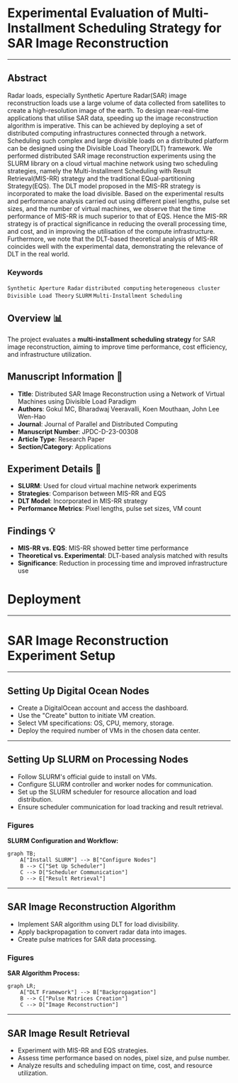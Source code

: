 # Experimental Evaluation of Multi-Installment Scheduling Strategy for SAR Image Reconstruction

---
## Abstract 
Radar loads, especially Synthetic Aperture Radar(SAR) image reconstruction loads use a large volume of data collected from satellites to create a high-resolution image of the earth. To design near-real-time applications that utilise SAR data, speeding up the image reconstruction algorithm is imperative. This can be achieved by deploying a set of distributed computing infrastructures connected through a network. Scheduling such complex and large divisible loads on a distributed platform can be designed using the Divisible Load Theory(DLT) framework. We performed distributed SAR image reconstruction experiments using the SLURM library on a cloud virtual machine network using two scheduling strategies, namely the Multi-Installment Scheduling with Result Retrieval(MIS-RR) strategy and the traditional EQual-partitioning Strategy(EQS). The DLT model proposed in the MIS-RR strategy is incorporated to make the load divisible. Based on the experimental results and performance analysis carried out using different pixel lengths, pulse set sizes, and the number of virtual machines, we observe that the time performance of MIS-RR is much superior to that of EQS. Hence the MIS-RR strategy is of practical significance in reducing the overall processing time, and cost, and in improving the utilisation of the compute infrastructure. Furthermore, we note that the DLT-based theoretical analysis of MIS-RR coincides well with the experimental data, demonstrating the relevance of DLT in the real world.

### Keywords
`Synthetic Aperture Radar` `distributed computing` `heterogeneous cluster` `Divisible Load Theory` `SLURM` `Multi-Installment Scheduling`

## Overview 📊
The project evaluates a **multi-installment scheduling strategy** for SAR image reconstruction, aiming to improve time performance, cost efficiency, and infrastructure utilization.

## Manuscript Information 📝
- **Title**: Distributed SAR Image Reconstruction using a Network of Virtual Machines using Divisible Load Paradigm
- **Authors**: Gokul MC, Bharadwaj Veeravalli, Koen Mouthaan, John Lee Wen-Hao
- **Journal**: Journal of Parallel and Distributed Computing
- **Manuscript Number**: JPDC-D-23-00308
- **Article Type**: Research Paper
- **Section/Category**: Applications

## Experiment Details 🔬
- **SLURM**: Used for cloud virtual machine network experiments
- **Strategies**: Comparison between MIS-RR and EQS
- **DLT Model**: Incorporated in MIS-RR strategy
- **Performance Metrics**: Pixel lengths, pulse set sizes, VM count

## Findings 💡
- **MIS-RR vs. EQS**: MIS-RR showed better time performance
- **Theoretical vs. Experimental**: DLT-based analysis matched with results
- **Significance**: Reduction in processing time and improved infrastructure use

# Deployment 
---

# SAR Image Reconstruction Experiment Setup
---

## Setting Up Digital Ocean Nodes
- Create a DigitalOcean account and access the dashboard.
- Use the "Create" button to initiate VM creation.
- Select VM specifications: OS, CPU, memory, storage.
- Deploy the required number of VMs in the chosen data center.

---
## Setting Up SLURM on Processing Nodes
- Follow SLURM's official guide to install on VMs.
- Configure SLURM controller and worker nodes for communication.
- Set up the SLURM scheduler for resource allocation and load distribution.
- Ensure scheduler communication for load tracking and result retrieval.

### Figures
**SLURM Configuration and Workflow:**
~~~mermaid
graph TB;
    A["Install SLURM"] --> B["Configure Nodes"]
    B --> C["Set Up Scheduler"]
    C --> D["Scheduler Communication"]
    D --> E["Result Retrieval"]
~~~

---
## SAR Image Reconstruction Algorithm
- Implement SAR algorithm using DLT for load divisibility.
- Apply backpropagation to convert radar data into images.
- Create pulse matrices for SAR data processing.

### Figures
**SAR Algorithm Process:**
~~~mermaid
graph LR;
    A["DLT Framework"] --> B["Backpropagation"]
    B --> C["Pulse Matrices Creation"]
    C --> D["Image Reconstruction"]
~~~

---
## SAR Image Result Retrieval
- Experiment with MIS-RR and EQS strategies.
- Assess time performance based on nodes, pixel size, and pulse number.
- Analyze results and scheduling impact on time, cost, and resource utilization.


